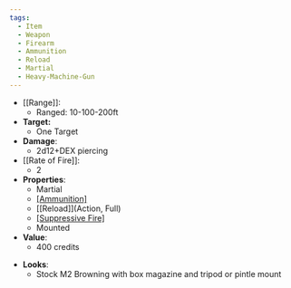 ```yaml
---
tags:
  - Item
  - Weapon
  - Firearm
  - Ammunition
  - Reload
  - Martial
  - Heavy-Machine-Gun
---
```

- [[Range]]:
	- Ranged: 10-100-200ft
- **Target:**
	- One Target
- **Damage**:
	- 2d12+DEX piercing
- [[Rate of Fire]]:
	- 2
- **Properties**:
	* Martial
	* [[Ammunition]](40)
	* [[Reload]](Action, Full)
	* [[Suppressive Fire]](TODO)
  * Mounted
- **Value**:
	- 400 credits
* **Looks**:
	- Stock M2 Browning with box magazine and tripod or pintle mount
